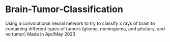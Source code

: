 # Brain-Tumor-Classification
Using a convolutional neural network to try to classify x rays of brain to containing different types of tumors (glioma, meningioma, and pituitary, and no tumor)
Made in Apr/May 2023
